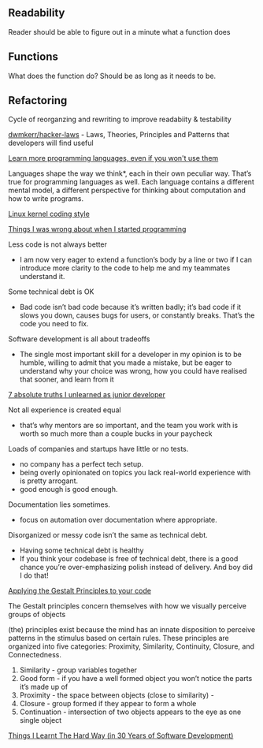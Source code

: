 ## Readability

Reader should be able to figure out in a minute what a function does

## Functions

What does the function do?  Should be as long as it needs to be.

## Refactoring

Cycle of reorganzing and rewriting to improve readabiity & testability

[dwmkerr/hacker-laws](https://github.com/dwmkerr/hacker-laws) - Laws, Theories, Principles and Patterns that developers will find useful

[Learn more programming languages, even if you won't use them](https://thorstenball.com/blog/2019/04/09/learn-more-programming-languages/)

Languages shape the way we think*, each in their own peculiar way. That’s true for programming languages as well. Each language contains a different mental model, a different perspective for thinking about computation and how to write programs.

[Linux kernel coding style](https://www.kernel.org/doc/Documentation/process/coding-style.rst)

[Things I was wrong about when I started programming](https://javascriptplayground.com/things-i-was-wrong-about-javascript/)

Less code is not always better
- I am now very eager to extend a function’s body by a line or two if I can introduce more clarity to the code to help me and my teammates understand it.

Some technical debt is OK
- Bad code isn’t bad code because it’s written badly; it’s bad code if it slows you down, causes bugs for users, or constantly breaks. That’s the code you need to fix.

Software development is all about tradeoffs
- The single most important skill for a developer in my opinion is to be humble, willing to admit that you made a mistake, but be eager to understand why your choice was wrong, how you could have realised that sooner, and learn from it

[7 absolute truths I unlearned as junior developer](https://monicalent.com/blog/2019/06/03/absolute-truths-unlearned-as-junior-developer/)

Not all experience is created equal
- that’s why mentors are so important, and the team you work with is worth so much more than a couple bucks in your paycheck

Loads of companies and startups have little or no tests. 
- no company has a perfect tech setup.
- being overly opinionated on topics you lack real-world experience with is pretty arrogant.
- good enough is good enough.

Documentation lies sometimes.
- focus on automation over documentation where appropriate. 

Disorganized or messy code isn’t the same as technical debt.
- Having some technical debt is healthy
- If you think your codebase is free of technical debt, there is a good chance you’re over-emphasizing polish instead of delivery. And boy did I do that!

[Applying the Gestalt Principles to your code](https://yetanotherchris.dev/clean-code/gestalt-principles/)

The Gestalt principles concern themselves with how we visually perceive groups of objects

(the) principles exist because the mind has an innate disposition to perceive patterns in the stimulus based on certain rules. These principles are organized into five categories: Proximity, Similarity, Continuity, Closure, and Connectedness.

1. Similarity - group variables together
2. Good form - if you have a well formed object you won’t notice the parts it’s made up of
3. Proximity - the space between objects (close to similarity) -
4. Closure - group formed if they appear to form a whole
5. Continuation - intersection of two objects appears to the eye as one single object

[Things I Learnt The Hard Way (in 30 Years of Software Development)](https://blog.juliobiason.net/thoughts/things-i-learnt-the-hard-way/)


